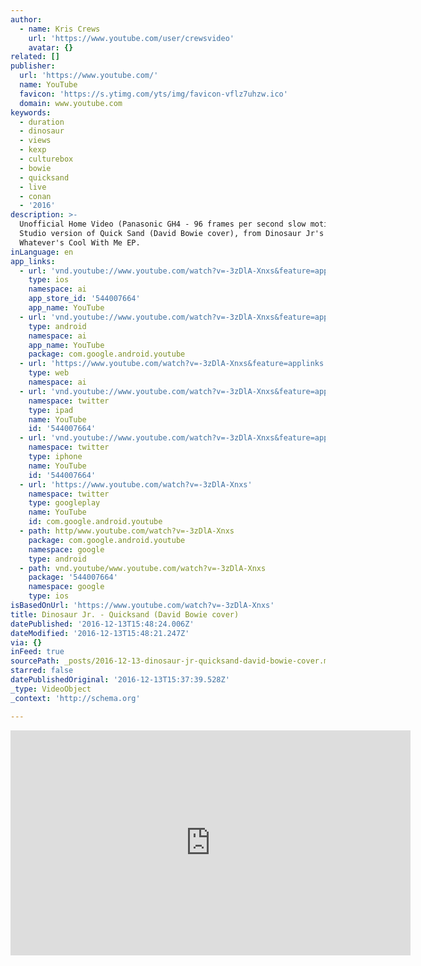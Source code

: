 ```yaml
---
author:
  - name: Kris Crews
    url: 'https://www.youtube.com/user/crewsvideo'
    avatar: {}
related: []
publisher:
  url: 'https://www.youtube.com/'
  name: YouTube
  favicon: 'https://s.ytimg.com/yts/img/favicon-vflz7uhzw.ico'
  domain: www.youtube.com
keywords:
  - duration
  - dinosaur
  - views
  - kexp
  - culturebox
  - bowie
  - quicksand
  - live
  - conan
  - '2016'
description: >-
  Unofficial Home Video (Panasonic GH4 - 96 frames per second slow motion)
  Studio version of Quick Sand (David Bowie cover), from Dinosaur Jr's
  Whatever's Cool With Me EP.
inLanguage: en
app_links:
  - url: 'vnd.youtube://www.youtube.com/watch?v=-3zDlA-Xnxs&feature=applinks'
    type: ios
    namespace: ai
    app_store_id: '544007664'
    app_name: YouTube
  - url: 'vnd.youtube://www.youtube.com/watch?v=-3zDlA-Xnxs&feature=applinks'
    type: android
    namespace: ai
    app_name: YouTube
    package: com.google.android.youtube
  - url: 'https://www.youtube.com/watch?v=-3zDlA-Xnxs&feature=applinks'
    type: web
    namespace: ai
  - url: 'vnd.youtube://www.youtube.com/watch?v=-3zDlA-Xnxs&feature=applinks'
    namespace: twitter
    type: ipad
    name: YouTube
    id: '544007664'
  - url: 'vnd.youtube://www.youtube.com/watch?v=-3zDlA-Xnxs&feature=applinks'
    namespace: twitter
    type: iphone
    name: YouTube
    id: '544007664'
  - url: 'https://www.youtube.com/watch?v=-3zDlA-Xnxs'
    namespace: twitter
    type: googleplay
    name: YouTube
    id: com.google.android.youtube
  - path: http/www.youtube.com/watch?v=-3zDlA-Xnxs
    package: com.google.android.youtube
    namespace: google
    type: android
  - path: vnd.youtube/www.youtube.com/watch?v=-3zDlA-Xnxs
    package: '544007664'
    namespace: google
    type: ios
isBasedOnUrl: 'https://www.youtube.com/watch?v=-3zDlA-Xnxs'
title: Dinosaur Jr. - Quicksand (David Bowie cover)
datePublished: '2016-12-13T15:48:24.006Z'
dateModified: '2016-12-13T15:48:21.247Z'
via: {}
inFeed: true
sourcePath: _posts/2016-12-13-dinosaur-jr-quicksand-david-bowie-cover.md
starred: false
datePublishedOriginal: '2016-12-13T15:37:39.528Z'
_type: VideoObject
_context: 'http://schema.org'

---
```

<iframe src="https://cdn.embedly.com/widgets/media.html?src=https%3A%2F%2Fwww.youtube.com%2Fembed%2F-3zDlA-Xnxs%3Ffeature%3Doembed&amp;url=http%3A%2F%2Fwww.youtube.com%2Fwatch%3Fv%3D-3zDlA-Xnxs&amp;image=https%3A%2F%2Fi.ytimg.com%2Fvi%2F-3zDlA-Xnxs%2Fhqdefault.jpg&amp;key=b7d04c9b404c499eba89ee7072e1c4f7&amp;type=text%2Fhtml&amp;schema=youtube" width="640" height="360" scrolling="no" frameborder="0" allowfullscreen="" style=""></iframe>